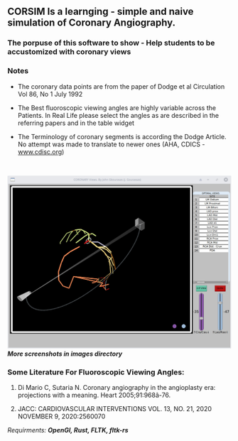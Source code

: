 
## CORSIM Is a learnging - simple and naive  simulation of Coronary Angiography.

### The porpuse of this software to show - Help students to be accustomized with coronary views


### Notes
-  The coronary  data points are from  the paper of Dodge et al Circulation Vol 86, No 1 July 1992
-  The Best fluoroscopic viewing angles are highly variable across the Patients. In Real Life please select the angles as are described in the referring papers and in the table widget

- The Terminology of coronary segments is according the Dodge  Article. No attempt was made to translate to newer ones (AHA, CDICS - www.cdisc.org)




<br/>

![Spider View](images/spider.jpg)
***More screenshots in images directory***

### Some Literature For Fluoroscopic Viewing Angles:

1. Di Mario C, Sutaria N. Coronary angiography in
the angioplasty era: projections with a meaning.
Heart 2005;91:968â-76.

2. JACC: CARDIOVASCULAR INTERVENTIONS VOL. 13, NO. 21, 2020 NOVEMBER 9, 2020:2560070

*Requirments:*
***OpenGl, Rust, FLTK, fltk-rs***



 
